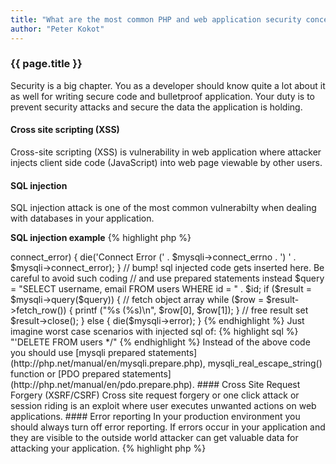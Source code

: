 ```yaml
---
title: "What are the most common PHP and web application security concerns? What to do to prevent attacks and how to secure your application?"
author: "Peter Kokot"
---
```


### {{ page.title }}

Security is a big chapter. You as a developer should know quite a lot about it as well for writing secure code and
bulletproof application. Your duty is to prevent security attacks and secure the data the application is holding.

#### Cross site scripting (XSS)

Cross-site scripting (XSS) is vulnerability in web application where attacker injects client side code (JavaScript) into
web page viewable by other users.

#### SQL injection

SQL injection attack is one of the most common vulnerabilty when dealing with databases in your application.

**SQL injection example**
{% highlight php %}
<?php
// get data is sent through url for example http://example.com/get-user.php?id=2 OR id=2;
$_GET['id'] = "1 OR id = 2";
$id = $_GET['id'];

// in your code you are executing your application as usual
$mysqli = new mysqli('localhost', 'db_user', 'db_password', 'db_name');

if ($mysqli->connect_error) {
    die('Connect Error (' . $mysqli->connect_errno . ') ' . $mysqli->connect_error);
}

// bump! sql injected code gets inserted here. Be careful to avoid such coding
// and use prepared statements instead
$query = "SELECT username, email FROM users WHERE id = " . $id;

if ($result = $mysqli->query($query)) {
    // fetch object array
    while ($row = $result->fetch_row()) {
        printf ("%s (%s)\n", $row[0], $row[1]);
    }

    // free result set
    $result->close();
} else {
    die($mysqli->error);
}
{% endhighlight %}

Just imagine worst case scenarios with injected sql of:

{% highlight sql %}
"'DELETE FROM users */"
{% endhighlight %}

Instead of the above code you should use [mysqli prepared statements](http://php.net/manual/en/mysqli.prepare.php), mysqli_real_escape_string() function or [PDO prepared statements](http://php.net/manual/en/pdo.prepare.php).

#### Cross Site Request Forgery (XSRF/CSRF)

Cross site request forgery or one click attack or session riding is an exploit where user executes unwanted actions on web applications.

#### Error reporting

In your production environment you should always turn off error reporting. If errors occur in your application and they are visible to the outside world
attacker can get valuable data for attacking your application.

{% highlight php %}
<?php
error_reporting(0);

{% endhighlight %}

Some of the resources for you to follow and learn more about PHP security:

* [OWASP](https://www.owasp.org) - The Open Web Application Security Project, organization focused on improving security of software.
* [Securing PHP](http://securingphp.com) - website and a series of books that cover wide range of topics from basic concepts of application
security to specific cases in authentication/authorization and exploit prevention.
* [SensioLabs Security](https://security.sensiolabs.org/) - SensioLabs Security Advisories Checker for checking your PHP project for known security issues
* [versionscan](https://github.com/psecio/versionscan) - PHP version scanner for reporting possible vulnerabilities

